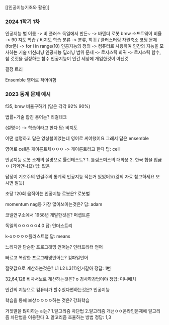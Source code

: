 [[인공지능기초와 활용]]

### 2024 1학기 1차
인공지능 벌 이름
-> 비 플러스
독일에서 만든~
-> 바텐더 로봇
bmw 소프트웨어 비율
-> 90
지도 학습 / 비지도 학습 분류
-> 분류, 회귀 / 클러스터링 차원축소
코딩 문제(for문)
-> for i in range(10)
인공지능의 정의
-> 컴퓨터르 사용하여 인간의 지능을 모사하는 기술
머신러닝 인공지능 딥러닝 범위 문제
->
로지스틱 회귀
-> 로지스틱 함수, 참 것짓을 결정하는 함수
인공지능이 인간 세상에 개입한것이 아닌것

결정 트리

Ensemble 영어로 적어야함

### 2023 동계 문제 예시

f35, bmw 비율구하기 (답은 각각 92% 90%)

법률+기술 합친 용어는? 리걸테크

(설명ㅇ) -> 학습이라고 한다 답: 비지도

어떤 설명하고 답은 앙상블이었는데 영어로 써야했어요 그래서 답은 ensemble

영어로 cell은 게이른트체ㅇㅇㅇ -> 게이른트라고 한다 답: cell

인공지능 로봇 소재의 설명으로 튤린테스트? 1. 틀림스미스의 대화용 2. 한국 칩을 입금ㅇ (기억안나요) 답: 없음

답정이 기호주의 연결주의 통계적 인공지능 적는거 있었어요(강의 자료 참고하세요 보시면 알듯)

초당 120회 움직이는 인공지능 로봇은? 로봇벌

momentum nag등 가장 많이쓰이는것은? 답: adam

코넬연구소에서 1958년 개발한것은? 퍼셉트론

독일의ㅇㅇㅇㅇㅇ4.0 답: 인더스트리

k-oㅇㅇㅇㅇ플러스트랩 답: means

느리지만 단순한 프로그래밍 언어는? 인터프리터 언어

빠르고 복잡한 프로그래밍언어는? 컴파일언어

절댓값으로 계산하는것은? L1 L2 L3(?)인거같아 정답: 1번

32,64,128 비차서보로 계산하는것은? o 경사하강법이야 정답: 미니배치

인간의 지능으로 컴퓨터가 할수있다면하는것은? 인공지능

학습을 통해 보상ㅇㅇㅇㅇ하는 것은? 강화학습

거짓말을 많이하는 ai는? 1.알고리즘 차단법 2.알고리즘 개선ㅇㅇ온라인문제에 알고리즘 차단법을 이용한다 3. 알고리즘 조율하는 방법 정답: 1,3
